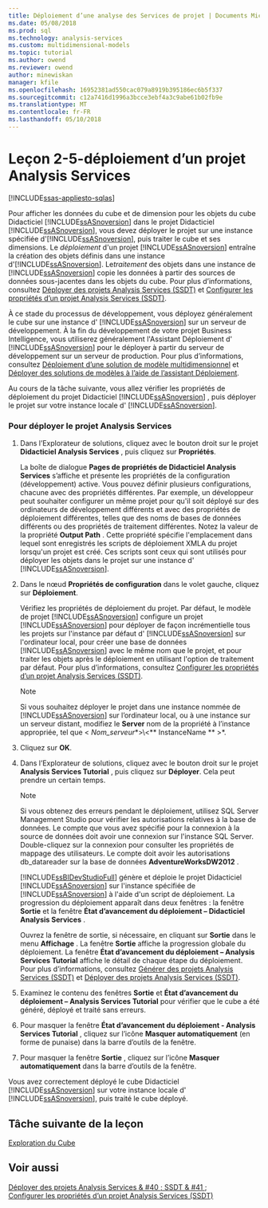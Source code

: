 ```yaml
---
title: Déploiement d’une analyse des Services de projet | Documents Microsoft
ms.date: 05/08/2018
ms.prod: sql
ms.technology: analysis-services
ms.custom: multidimensional-models
ms.topic: tutorial
ms.author: owend
ms.reviewer: owend
author: minewiskan
manager: kfile
ms.openlocfilehash: 16952381ad550cac079a8919b395186ec6b5f337
ms.sourcegitcommit: c12a7416d1996a3bcce3ebf4a3c9abe61b02fb9e
ms.translationtype: MT
ms.contentlocale: fr-FR
ms.lasthandoff: 05/10/2018
---
```

# <a name="lesson-2-5---deploying-an-analysis-services-project"></a>Leçon 2-5-déploiement d’un projet Analysis Services
[!INCLUDE[ssas-appliesto-sqlas](../includes/ssas-appliesto-sqlas.md)]

Pour afficher les données du cube et de dimension pour les objets du cube Didacticiel [!INCLUDE[ssASnoversion](../includes/ssasnoversion-md.md)] dans le projet Didacticiel [!INCLUDE[ssASnoversion](../includes/ssasnoversion-md.md)], vous devez déployer le projet sur une instance spécifiée d'[!INCLUDE[ssASnoversion](../includes/ssasnoversion-md.md)], puis traiter le cube et ses dimensions. Le *déploiement* d'un projet [!INCLUDE[ssASnoversion](../includes/ssasnoversion-md.md)] entraîne la création des objets définis dans une instance d'[!INCLUDE[ssASnoversion](../includes/ssasnoversion-md.md)]. Le*traitement* des objets dans une instance de [!INCLUDE[ssASnoversion](../includes/ssasnoversion-md.md)] copie les données à partir des sources de données sous-jacentes dans les objets du cube. Pour plus d’informations, consultez [Déployer des projets Analysis Services &#40;SSDT&#41;](../analysis-services/multidimensional-models/deploy-analysis-services-projects-ssdt.md) et [Configurer les propriétés d’un projet Analysis Services &#40;SSDT&#41;](../analysis-services/multidimensional-models/configure-analysis-services-project-properties-ssdt.md).  
  
À ce stade du processus de développement, vous déployez généralement le cube sur une instance d' [!INCLUDE[ssASnoversion](../includes/ssasnoversion-md.md)] sur un serveur de développement. À la fin du développement de votre projet Business Intelligence, vous utiliserez généralement l'Assistant Déploiement d' [!INCLUDE[ssASnoversion](../includes/ssasnoversion-md.md)] pour le déployer à partir du serveur de développement sur un serveur de production. Pour plus d’informations, consultez [Déploiement d’une solution de modèle multidimensionnel](../analysis-services/multidimensional-models/multidimensional-model-solution-deployment.md) et [Déployer des solutions de modèles à l’aide de l’assistant Déploiement](../analysis-services/multidimensional-models/deploy-model-solutions-using-the-deployment-wizard.md).  
  
Au cours de la tâche suivante, vous allez vérifier les propriétés de déploiement du projet Didacticiel [!INCLUDE[ssASnoversion](../includes/ssasnoversion-md.md)] , puis déployer le projet sur votre instance locale d' [!INCLUDE[ssASnoversion](../includes/ssasnoversion-md.md)].  
  
### <a name="to-deploy-the-analysis-services-project"></a>Pour déployer le projet Analysis Services  
  
1.  Dans l’Explorateur de solutions, cliquez avec le bouton droit sur le projet **Didacticiel Analysis Services** , puis cliquez sur **Propriétés**.  
  
    La boîte de dialogue **Pages de propriétés de Didacticiel Analysis Services** s’affiche et présente les propriétés de la configuration (développement) active. Vous pouvez définir plusieurs configurations, chacune avec des propriétés différentes. Par exemple, un développeur peut souhaiter configurer un même projet pour qu'il soit déployé sur des ordinateurs de développement différents et avec des propriétés de déploiement différentes, telles que des noms de bases de données différents ou des propriétés de traitement différentes. Notez la valeur de la propriété **Output Path** . Cette propriété spécifie l'emplacement dans lequel sont enregistrés les scripts de déploiement XMLA du projet lorsqu'un projet est créé. Ces scripts sont ceux qui sont utilisés pour déployer les objets dans le projet sur une instance d' [!INCLUDE[ssASnoversion](../includes/ssasnoversion-md.md)].  
  
2.  Dans le nœud **Propriétés de configuration** dans le volet gauche, cliquez sur **Déploiement**.  
  
    Vérifiez les propriétés de déploiement du projet. Par défaut, le modèle de projet [!INCLUDE[ssASnoversion](../includes/ssasnoversion-md.md)] configure un projet [!INCLUDE[ssASnoversion](../includes/ssasnoversion-md.md)] pour déployer de façon incrémentielle tous les projets sur l'instance par défaut d' [!INCLUDE[ssASnoversion](../includes/ssasnoversion-md.md)] sur l'ordinateur local, pour créer une base de données [!INCLUDE[ssASnoversion](../includes/ssasnoversion-md.md)] avec le même nom que le projet, et pour traiter les objets après le déploiement en utilisant l'option de traitement par défaut. Pour plus d’informations, consultez [Configurer les propriétés d’un projet Analysis Services &#40;SSDT&#41;](../analysis-services/multidimensional-models/configure-analysis-services-project-properties-ssdt.md).  
  
    > [!NOTE]  
    > Si vous souhaitez déployer le projet dans une instance nommée de [!INCLUDE[ssASnoversion](../includes/ssasnoversion-md.md)] sur l’ordinateur local, ou à une instance sur un serveur distant, modifiez le **Server** nom de la propriété à l’instance appropriée, tel que \<  *Nom_serveur**>\\<** InstanceName ** >*.  
  
3.  Cliquez sur **OK**.  
  
4.  Dans l’Explorateur de solutions, cliquez avec le bouton droit sur le projet **Analysis Services Tutorial** , puis cliquez sur **Déployer**. Cela peut prendre un certain temps.  
  
    > [!NOTE]  
    > Si vous obtenez des erreurs pendant le déploiement, utilisez SQL Server Management Studio pour vérifier les autorisations relatives à la base de données. Le compte que vous avez spécifié pour la connexion à la source de données doit avoir une connexion sur l'instance SQL Server. Double-cliquez sur la connexion pour consulter les propriétés de mappage des utilisateurs. Le compte doit avoir les autorisations db_datareader sur la base de données **AdventureWorksDW2012** .  
  
    [!INCLUDE[ssBIDevStudioFull](../includes/ssbidevstudiofull-md.md)] génère et déploie le projet Didacticiel [!INCLUDE[ssASnoversion](../includes/ssasnoversion-md.md)] sur l'instance spécifiée de [!INCLUDE[ssASnoversion](../includes/ssasnoversion-md.md)] à l'aide d'un script de déploiement. La progression du déploiement apparaît dans deux fenêtres : la fenêtre **Sortie** et la fenêtre **État d’avancement du déploiement – Didacticiel Analysis Services** .  
  
    Ouvrez la fenêtre de sortie, si nécessaire, en cliquant sur **Sortie** dans le menu **Affichage** . La fenêtre **Sortie** affiche la progression globale du déploiement. La fenêtre **État d’avancement du déploiement – Analysis Services Tutorial** affiche le détail de chaque étape du déploiement. Pour plus d’informations, consultez [Générer des projets Analysis Services &#40;SSDT&#41;](../analysis-services/multidimensional-models/build-analysis-services-projects-ssdt.md) et [Déployer des projets Analysis Services &#40;SSDT&#41;](../analysis-services/multidimensional-models/deploy-analysis-services-projects-ssdt.md).  
  
5.  Examinez le contenu des fenêtres **Sortie** et **État d’avancement du déploiement – Analysis Services Tutorial** pour vérifier que le cube a été généré, déployé et traité sans erreurs.  
  
6.  Pour masquer la fenêtre **État d’avancement du déploiement - Analysis Services Tutorial** , cliquez sur l’icône **Masquer automatiquement** (en forme de punaise) dans la barre d’outils de la fenêtre.  
  
7.  Pour masquer la fenêtre **Sortie** , cliquez sur l’icône **Masquer automatiquement** dans la barre d’outils de la fenêtre.  
  
Vous avez correctement déployé le cube Didacticiel [!INCLUDE[ssASnoversion](../includes/ssasnoversion-md.md)] sur votre instance locale d' [!INCLUDE[ssASnoversion](../includes/ssasnoversion-md.md)], puis traité le cube déployé.  
  
## <a name="next-task-in-lesson"></a>Tâche suivante de la leçon  
[Exploration du Cube](../analysis-services/lesson-2-6-browsing-the-cube.md)  
  
## <a name="see-also"></a>Voir aussi  
[Déployer des projets Analysis Services & #40 ; SSDT & #41 ;](../analysis-services/multidimensional-models/deploy-analysis-services-projects-ssdt.md)  
[Configurer les propriétés d’un projet Analysis Services &#40;SSDT&#41;](../analysis-services/multidimensional-models/configure-analysis-services-project-properties-ssdt.md)  
  
  
  
